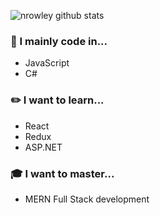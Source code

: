 ![nrowley github stats](https://github-readme-stats.vercel.app/api?username=nrowley&show_icons=true) <br>

### 💭 I mainly code in...
- JavaScript
- C#

### ✏️ I want to learn...
- React
- Redux
- ASP.NET

### 🎓 I want to master...
- MERN Full Stack development
